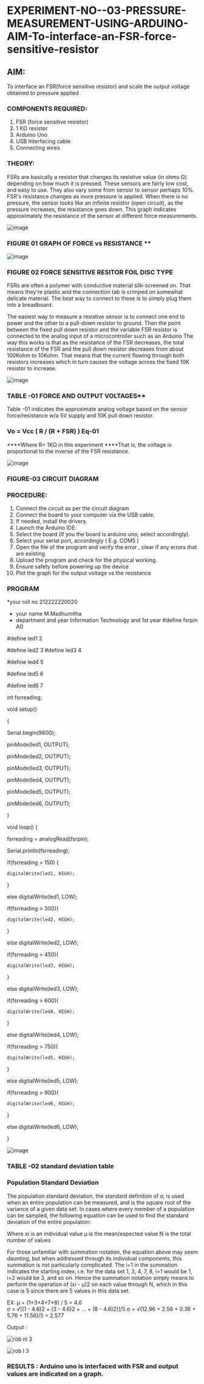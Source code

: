 # EXPERIMENT-NO--03-PRESSURE-MEASUREMENT-USING-ARDUINO-AIM-To-interface-an-FSR-force-sensitive-resistor


## AIM: 
To interface an FSR(force sensitive resistor) and scale the output voltage obtained to pressure applied 
 
### COMPONENTS REQUIRED:
1.	FSR  (force sensitive resistor)
2.	1 KΩ resistor 
3.	Arduino Uno 
4.	USB Interfacing cable 
5.	Connecting wires 


### THEORY: 
FSRs are basically a resistor that changes its resistive value (in ohms Ω) depending on how much it is pressed. These sensors are fairly low cost, and easy to use. They also vary some from sensor to sensor perhaps 10%. FSR's resistance changes as more pressure is applied. When there is no pressure, the sensor looks like an infinite resistor (open circuit), as the pressure increases, the resistance goes down. This graph indicates approximately the resistance of the sensor at different force measurements.
 

![image](https://user-images.githubusercontent.com/36288975/163532939-d6888ae1-4068-4d83-86a7-fc4c32d5179e.png)

### FIGURE 01 GRAPH OF FORCE vs RESISTANCE **




![image](https://user-images.githubusercontent.com/36288975/163532957-82d57567-a1c3-48c5-8a87-7ea66d6fca49.png)




### FIGURE 02 FORCE SENSITIVE RESITOR FOIL DISC TYPE  

FSRs are often a polymer with conductive material silk-screened on. That means they're plastic and the connection tab is crimped on somewhat delicate material. The best way to connect to these is to simply plug them into a breadboard.

The easiest way to measure a resistive sensor is to connect one end to power and the other to a pull-down resistor to ground. Then the point between the fixed pull down resistor and the variable FSR resistor is connected to the analog input of a microcontroller such as an Arduino The way this works is that as the resistance of the FSR decreases, the total resistance of the FSR and the pull down resistor decreases from about 100Kohm to 10Kohm. That means that the current flowing through both resistors increases which in turn causes the voltage across the fixed 10K resistor to increase.

 ![image](https://user-images.githubusercontent.com/36288975/163532972-2b909551-12c9-485d-adb1-d1e988d557bd.png)

### TABLE -01 FORCE AND OUTPUT VOLTAGES**
	
  Table -01 indicates the approximate analog voltage based on the sensor force/resistance w/a 5V supply and 10K pull down resistor.

### Vo = Vcc ( R / (R + FSR) )								Eq-01

****Where R= 1KΩ in this experiment 
****That is, the voltage is proportional to the inverse of the FSR resistance.










![image](https://user-images.githubusercontent.com/36288975/163532979-a2a5cb5c-f495-442c-843e-bebb82737a35.png)



### FIGURE-03 CIRCUIT DIAGRAM



### PROCEDURE:
1.	Connect the circuit as per the circuit diagram 
2.	Connect the board to your computer via the USB cable.
3.	If needed, install the drivers.
4.	Launch the Arduino IDE.
5.	Select the board (If you the board is arduino uno, select accordingly).
6.	Select your serial port, accordingly ( E.g. COM5 )
7.	Open the file of the program  and verify the error , clear if any errors that are existing 
8.	Upload the program and check for the physical working. 
9.	Ensure safety before powering up the device 
10.	Plot the graph for the output voltage vs the resistance 


### PROGRAM 
 *your roll no 212222220020 
 * your name M.Madhumitha
 * department and year Information Technology and 1st year
#define fsrpin A0





#define led1 2





#define led2 3
#define led3 4






#define led4 5





#define led5 6






#define led6 7







int fsrreading;






void setup()




{






  Serial.begin(9600);
  
  
  
  
  
  
  pinMode(led1, OUTPUT);
  
  
  
  
  
  pinMode(led2, OUTPUT);
  
  
  
  
  
  pinMode(led3, OUTPUT);
  
  
  
  
  
  
  pinMode(led4, OUTPUT);
  
  
  
  
  
  
  pinMode(led5, OUTPUT);
  
  
  
  
  
  
  pinMode(led6, OUTPUT);
  
  
  
  
  
  
 }
 
 
 
 
void loop() {




  fsrreading = analogRead(fsrpin);
  
  
  
  
  
  Serial.println(fsrreading);
  
  
  
  
  
  
  if(fsrreading > 150) {
  
  
  
  
  
  
  
    digitalWrite(led1, HIGH);
    
    
    
  }
  
  
  
  else digitalWrite(led1, LOW);
  
  
  
  if(fsrreading > 300){
  
  
  
  
  
    digitalWrite(led2, HIGH);
    
    
    
    
  }
  
  
  
  
  else digitalWrite(led2, LOW);
  
  
  
  
  if(fsrreading > 450){
  
  
  
  
  
  
    digitalWrite(led3, HIGH);
    
    
    
    
  }
  
  
  
  
  
  else digitalWrite(led3, LOW);
  
  
  
  
  if(fsrreading > 600){
  
  
  
  
  
  
  
    digitalWrite(led4, HIGH);
    
    
    
    
  }
  
  
  
  
  else digitalWrite(led4, LOW);
  
  
  
  
  
  if(fsrreading > 750){
  
  
  
  
  
  
    digitalWrite(led5, HIGH);
    
    
    
    
    
    
    
  }
  
  
  
  
  else digitalWrite(led5, LOW);
  
  
  
  if(fsrreading > 900){
  
  
  
  
    digitalWrite(led6, HIGH);
    
    
    
  }
  
  
  
  
  else digitalWrite(led6, LOW);
  
  
  
  
}
 
 
 
 
 
 
 
 
 
 
 
 
 
 

![image](https://user-images.githubusercontent.com/36288975/188804653-a3154e8e-2655-46f2-9dcd-f425dd1ba109.png)


### TABLE -02 standard deviation table 
### Population Standard Deviation
The population standard deviation, the standard definition of σ, is used when an entire population can be measured, and is the square root of the variance of a given data set. In cases where every member of a population can be sampled, the following equation can be used to find the standard deviation of the entire population:



Where
xi is an individual value
μ is the mean/expected value
N is the total number of values

For those unfamiliar with summation notation, the equation above may seem daunting, but when addressed through its individual components, this summation is not particularly complicated. The i=1 in the summation indicates the starting index, i.e. for the data set 1, 3, 4, 7, 8, i=1 would be 1, i=2 would be 3, and so on. Hence the summation notation simply means to perform the operation of (xi - μ)2 on each value through N, which in this case is 5 since there are 5 values in this data set.

EX:           μ = (1+3+4+7+8) / 5 = 4.6        
σ = √[(1 - 4.6)2 + (3 - 4.6)2 + ... + (8 - 4.6)2)]/5
σ = √(12.96 + 2.56 + 0.36 + 5.76 + 11.56)/5 = 2.577

Output :





![rob nl 3](https://user-images.githubusercontent.com/119394403/236833251-540d73f9-7f5f-4bc8-893e-4c8e3959d03d.png)






![rob l 3](https://user-images.githubusercontent.com/119394403/236830917-4c27e568-5a8e-403d-ac4d-85fe90b119c7.png)

### RESULTS : Arduino uno is interfaced with FSR and output values are indicated on a graph.
